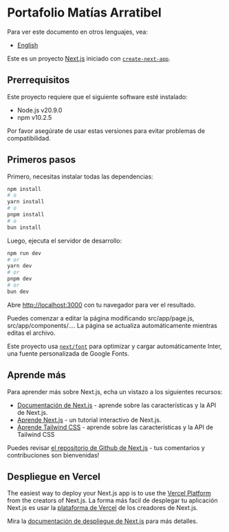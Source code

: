 # Portafolio Matías Arratibel

Para ver este documento en otros lenguajes, vea:

- [English](../README.md)

Este es un proyecto [Next.js](https://nextjs.org/) iniciado con [`create-next-app`](https://github.com/vercel/next.js/tree/canary/packages/create-next-app).

## Prerrequisitos

Este proyecto requiere que el siguiente software esté instalado:

- Node.js v20.9.0
- npm v10.2.5

Por favor asegúrate de usar estas versiones para evitar problemas de compatibilidad.

## Primeros pasos

Primero, necesitas instalar todas las dependencias:

```bash
npm install
# o
yarn install
# o
pnpm install
# o
bun install
```

Luego, ejecuta el servidor de desarrollo:

```bash
npm run dev
# or
yarn dev
# or
pnpm dev
# or
bun dev
```

Abre [http://localhost:3000](http://localhost:3000) con tu navegador para ver el resultado.

Puedes comenzar a editar la página modificando src/app/page.js, src/app/components/.... La página se actualiza automáticamente mientras editas el archivo.

Este proyecto usa [`next/font`](https://nextjs.org/docs/basic-features/font-optimization) para optimizar y cargar automáticamente Inter, una fuente personalizada de Google Fonts.

## Aprende más

Para aprender más sobre Next.js, echa un vistazo a los siguientes recursos:

- [Documentación de Next.js](https://nextjs.org/docs) - aprende sobre las características y la API de Next.js.
- [Aprende Next.js](https://nextjs.org/learn) - un tutorial interactivo de Next.js.
- [Aprende Tailwind CSS](https://tailwindcss.com/docs/installation) - aprende sobre las características y la API de Tailwind CSS

Puedes revisar [el repositorio de Github de Next.js](https://github.com/vercel/next.js/) - tus comentarios y contribuciones son bienvenidas!

## Despliegue en Vercel

The easiest way to deploy your Next.js app is to use the [Vercel Platform](https://vercel.com/new?utm_medium=default-template&filter=next.js&utm_source=create-next-app&utm_campaign=create-next-app-readme) from the creators of Next.js.
La forma más facil de desplegar tu aplicación Next.js es usar la [plataforma de Vercel](https://vercel.com/new?utm_medium=default-template&filter=next.js&utm_source=create-next-app&utm_campaign=create-next-app-readme) de los creadores de Next.js.

Mira la [documentación de despliegue de Next.js](https://nextjs.org/docs/deployment) para más detalles.
